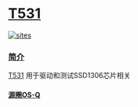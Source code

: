 ﻿# [T531](https://github.com/OS-Q/T531)

[![sites](http://182.61.61.133/link/resources/OSQ.png)](http://www.OS-Q.com)
### [简介](https://github.com/OS-Q/T531/wiki)

[T531](http://WWW.OS-Q.COM/T531) 用于驱动和测试SSD1306芯片相关


#### [源圈OS-Q](http://www.OS-Q.com)
